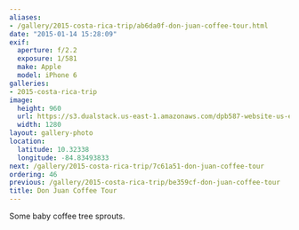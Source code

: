 ```yaml
---
aliases:
- /gallery/2015-costa-rica-trip/ab6da0f-don-juan-coffee-tour.html
date: "2015-01-14 15:28:09"
exif:
  aperture: f/2.2
  exposure: 1/581
  make: Apple
  model: iPhone 6
galleries:
- 2015-costa-rica-trip
image:
  height: 960
  url: https://s3.dualstack.us-east-1.amazonaws.com/dpb587-website-us-east-1/asset/gallery/2015-costa-rica-trip/ab6da0f-don-juan-coffee-tour~1280.jpg
  width: 1280
layout: gallery-photo
location:
  latitude: 10.32338
  longitude: -84.83493833
next: /gallery/2015-costa-rica-trip/7c61a51-don-juan-coffee-tour
ordering: 46
previous: /gallery/2015-costa-rica-trip/be359cf-don-juan-coffee-tour
title: Don Juan Coffee Tour
---
```


Some baby coffee tree sprouts.
